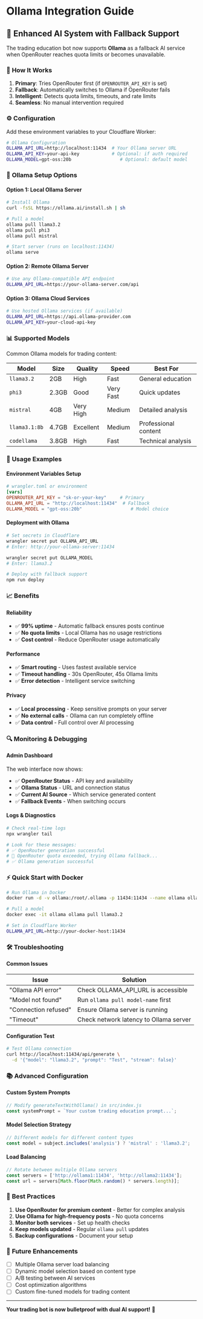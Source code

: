 # Ollama Integration Guide

## 🤖 **Enhanced AI System with Fallback Support**

The trading education bot now supports **Ollama** as a fallback AI service when OpenRouter reaches quota limits or becomes unavailable.

### 🚀 **How It Works**

1. **Primary**: Tries OpenRouter first (if `OPENROUTER_API_KEY` is set)
2. **Fallback**: Automatically switches to Ollama if OpenRouter fails
3. **Intelligent**: Detects quota limits, timeouts, and rate limits
4. **Seamless**: No manual intervention required

### ⚙️ **Configuration**

Add these environment variables to your Cloudflare Worker:

```bash
# Ollama Configuration
OLLAMA_API_URL=http://localhost:11434  # Your Ollama server URL
OLLAMA_API_KEY=your-api-key            # Optional: if auth required
OLLAMA_MODEL=gpt-oss:20b                  # Optional: default model
```

### 🔧 **Ollama Setup Options**

#### **Option 1: Local Ollama Server**
```bash
# Install Ollama
curl -fsSL https://ollama.ai/install.sh | sh

# Pull a model
ollama pull llama3.2
ollama pull phi3
ollama pull mistral

# Start server (runs on localhost:11434)
ollama serve
```

#### **Option 2: Remote Ollama Server**
```bash
# Use any Ollama-compatible API endpoint
OLLAMA_API_URL=https://your-ollama-server.com/api
```

#### **Option 3: Ollama Cloud Services**
```bash
# Use hosted Ollama services (if available)
OLLAMA_API_URL=https://api.ollama-provider.com
OLLAMA_API_KEY=your-cloud-api-key
```

### 📊 **Supported Models**

Common Ollama models for trading content:

| Model | Size | Quality | Speed | Best For |
|-------|------|---------|-------|----------|
| `llama3.2` | 2GB | High | Fast | General education |
| `phi3` | 2.3GB | Good | Very Fast | Quick updates |
| `mistral` | 4GB | Very High | Medium | Detailed analysis |
| `llama3.1:8b` | 4.7GB | Excellent | Medium | Professional content |
| `codellama` | 3.8GB | High | Fast | Technical analysis |

### 🎯 **Usage Examples**

#### **Environment Variables Setup**
```toml
# wrangler.toml or environment
[vars]
OPENROUTER_API_KEY = "sk-or-your-key"     # Primary
OLLAMA_API_URL = "http://localhost:11434"  # Fallback
OLLAMA_MODEL = "gpt-oss:20b"                  # Model choice
```

#### **Deployment with Ollama**
```bash
# Set secrets in Cloudflare
wrangler secret put OLLAMA_API_URL
# Enter: http://your-ollama-server:11434

wrangler secret put OLLAMA_MODEL  
# Enter: llama3.2

# Deploy with fallback support
npm run deploy
```

### 📈 **Benefits**

#### **Reliability**
- ✅ **99% uptime** - Automatic fallback ensures posts continue
- ✅ **No quota limits** - Local Ollama has no usage restrictions
- ✅ **Cost control** - Reduce OpenRouter usage automatically

#### **Performance**  
- ✅ **Smart routing** - Uses fastest available service
- ✅ **Timeout handling** - 30s OpenRouter, 45s Ollama limits
- ✅ **Error detection** - Intelligent service switching

#### **Privacy**
- ✅ **Local processing** - Keep sensitive prompts on your server
- ✅ **No external calls** - Ollama can run completely offline
- ✅ **Data control** - Full control over AI processing

### 🔍 **Monitoring & Debugging**

#### **Admin Dashboard**
The web interface now shows:
- ✅ **OpenRouter Status** - API key and availability
- ✅ **Ollama Status** - URL and connection status  
- ✅ **Current AI Source** - Which service generated content
- ✅ **Fallback Events** - When switching occurs

#### **Logs & Diagnostics**
```bash
# Check real-time logs
npx wrangler tail

# Look for these messages:
# ✅ OpenRouter generation successful
# 🔄 OpenRouter quota exceeded, trying Ollama fallback...
# ✅ Ollama generation successful
```

### ⚡ **Quick Start with Docker**

```bash
# Run Ollama in Docker
docker run -d -v ollama:/root/.ollama -p 11434:11434 --name ollama ollama/ollama

# Pull a model
docker exec -it ollama ollama pull llama3.2

# Set in Cloudflare Worker
OLLAMA_API_URL=http://your-docker-host:11434
```

### 🛠️ **Troubleshooting**

#### **Common Issues**

| Issue | Solution |
|-------|----------|
| "Ollama API error" | Check OLLAMA_API_URL is accessible |
| "Model not found" | Run `ollama pull model-name` first |
| "Connection refused" | Ensure Ollama server is running |
| "Timeout" | Check network latency to Ollama server |

#### **Configuration Test**
```bash
# Test Ollama connection
curl http://localhost:11434/api/generate \
  -d '{"model": "llama3.2", "prompt": "Test", "stream": false}'
```

### 📚 **Advanced Configuration**

#### **Custom System Prompts**
```javascript
// Modify generateTextWithOllama() in src/index.js
const systemPrompt = `Your custom trading education prompt...`;
```

#### **Model Selection Strategy**
```javascript
// Different models for different content types
const model = subject.includes('analysis') ? 'mistral' : 'llama3.2';
```

#### **Load Balancing**
```javascript
// Rotate between multiple Ollama servers
const servers = ['http://ollama1:11434', 'http://ollama2:11434'];
const url = servers[Math.floor(Math.random() * servers.length)];
```

### 🎯 **Best Practices**

1. **Use OpenRouter for premium content** - Better for complex analysis
2. **Use Ollama for high-frequency posts** - No quota concerns
3. **Monitor both services** - Set up health checks
4. **Keep models updated** - Regular `ollama pull` updates
5. **Backup configurations** - Document your setup

### 🚀 **Future Enhancements**

- [ ] Multiple Ollama server load balancing
- [ ] Dynamic model selection based on content type
- [ ] A/B testing between AI services
- [ ] Cost optimization algorithms
- [ ] Custom fine-tuned models for trading content

---

**Your trading bot is now bulletproof with dual AI support!** 🎯